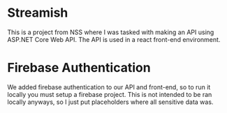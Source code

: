 # Streamish

This is a project from NSS where I was tasked with making an API using ASP.NET Core Web API.
The API is used in a react front-end environment.

# Firebase Authentication

We added firebase authentication to our API and front-end, so to run it locally you must setup a firebase project.
This is not intended to be ran locally anyways, so I just put placeholders where all sensitive data was.

